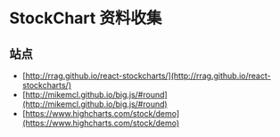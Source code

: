 # StockChart 资料收集

## 站点

- [http://rrag.github.io/react-stockcharts/](http://rrag.github.io/react-stockcharts/)
- [http://mikemcl.github.io/big.js/#round](http://mikemcl.github.io/big.js/#round)
- [https://www.highcharts.com/stock/demo](https://www.highcharts.com/stock/demo)
